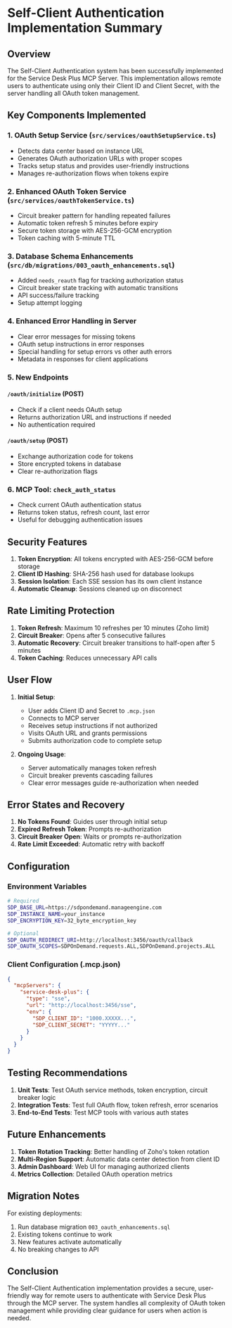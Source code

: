 # Self-Client Authentication Implementation Summary

## Overview

The Self-Client Authentication system has been successfully implemented for the Service Desk Plus MCP Server. This implementation allows remote users to authenticate using only their Client ID and Client Secret, with the server handling all OAuth token management.

## Key Components Implemented

### 1. OAuth Setup Service (`src/services/oauthSetupService.ts`)
- Detects data center based on instance URL
- Generates OAuth authorization URLs with proper scopes
- Tracks setup status and provides user-friendly instructions
- Manages re-authorization flows when tokens expire

### 2. Enhanced OAuth Token Service (`src/services/oauthTokenService.ts`)
- Circuit breaker pattern for handling repeated failures
- Automatic token refresh 5 minutes before expiry
- Secure token storage with AES-256-GCM encryption
- Token caching with 5-minute TTL

### 3. Database Schema Enhancements (`src/db/migrations/003_oauth_enhancements.sql`)
- Added `needs_reauth` flag for tracking authorization status
- Circuit breaker state tracking with automatic transitions
- API success/failure tracking
- Setup attempt logging

### 4. Enhanced Error Handling in Server
- Clear error messages for missing tokens
- OAuth setup instructions in error responses
- Special handling for setup errors vs other auth errors
- Metadata in responses for client applications

### 5. New Endpoints

#### `/oauth/initialize` (POST)
- Check if a client needs OAuth setup
- Returns authorization URL and instructions if needed
- No authentication required

#### `/oauth/setup` (POST)
- Exchange authorization code for tokens
- Store encrypted tokens in database
- Clear re-authorization flags

### 6. MCP Tool: `check_auth_status`
- Check current OAuth authentication status
- Returns token status, refresh count, last error
- Useful for debugging authentication issues

## Security Features

1. **Token Encryption**: All tokens encrypted with AES-256-GCM before storage
2. **Client ID Hashing**: SHA-256 hash used for database lookups
3. **Session Isolation**: Each SSE session has its own client instance
4. **Automatic Cleanup**: Sessions cleaned up on disconnect

## Rate Limiting Protection

1. **Token Refresh**: Maximum 10 refreshes per 10 minutes (Zoho limit)
2. **Circuit Breaker**: Opens after 5 consecutive failures
3. **Automatic Recovery**: Circuit breaker transitions to half-open after 5 minutes
4. **Token Caching**: Reduces unnecessary API calls

## User Flow

1. **Initial Setup**:
   - User adds Client ID and Secret to `.mcp.json`
   - Connects to MCP server
   - Receives setup instructions if not authorized
   - Visits OAuth URL and grants permissions
   - Submits authorization code to complete setup

2. **Ongoing Usage**:
   - Server automatically manages token refresh
   - Circuit breaker prevents cascading failures
   - Clear error messages guide re-authorization when needed

## Error States and Recovery

1. **No Tokens Found**: Guides user through initial setup
2. **Expired Refresh Token**: Prompts re-authorization
3. **Circuit Breaker Open**: Waits or prompts re-authorization
4. **Rate Limit Exceeded**: Automatic retry with backoff

## Configuration

### Environment Variables
```bash
# Required
SDP_BASE_URL=https://sdpondemand.manageengine.com
SDP_INSTANCE_NAME=your_instance
SDP_ENCRYPTION_KEY=32_byte_encryption_key

# Optional
SDP_OAUTH_REDIRECT_URI=http://localhost:3456/oauth/callback
SDP_OAUTH_SCOPES=SDPOnDemand.requests.ALL,SDPOnDemand.projects.ALL
```

### Client Configuration (.mcp.json)
```json
{
  "mcpServers": {
    "service-desk-plus": {
      "type": "sse",
      "url": "http://localhost:3456/sse",
      "env": {
        "SDP_CLIENT_ID": "1000.XXXXX...",
        "SDP_CLIENT_SECRET": "YYYYY..."
      }
    }
  }
}
```

## Testing Recommendations

1. **Unit Tests**: Test OAuth service methods, token encryption, circuit breaker logic
2. **Integration Tests**: Test full OAuth flow, token refresh, error scenarios
3. **End-to-End Tests**: Test MCP tools with various auth states

## Future Enhancements

1. **Token Rotation Tracking**: Better handling of Zoho's token rotation
2. **Multi-Region Support**: Automatic data center detection from client ID
3. **Admin Dashboard**: Web UI for managing authorized clients
4. **Metrics Collection**: Detailed OAuth operation metrics

## Migration Notes

For existing deployments:
1. Run database migration `003_oauth_enhancements.sql`
2. Existing tokens continue to work
3. New features activate automatically
4. No breaking changes to API

## Conclusion

The Self-Client Authentication implementation provides a secure, user-friendly way for remote users to authenticate with Service Desk Plus through the MCP server. The system handles all complexity of OAuth token management while providing clear guidance for users when action is needed.